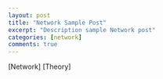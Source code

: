 ```yaml
---
layout: post
title: "Network Sample Post"
excerpt: "Description sample Network post"
categories: [network]
comments: true
---
```


[Network]
[Theory]
